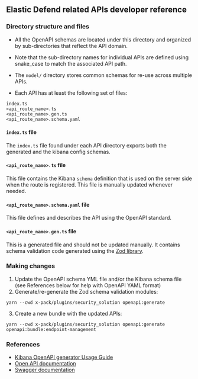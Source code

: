 ## Elastic Defend related APIs developer reference


### Directory structure and files

- All the OpenAPI schemas are located under this directory and organized by sub-directories that reflect the API domain.
- Note that the sub-directory names for individual APIs are defined using snake_case to match the associated API path.
- The `model/` directory stores common schemas for re-use across multiple APIs. 

- Each API has at least the following set of files:
 
```
index.ts
<api_route_name>.ts
<api_route_name>.gen.ts
<api_route_name>.schema.yaml
```

#### `index.ts` file

The `index.ts` file found under each API directory exports both the generated and the kibana config schemas.


#### `<api_route_name>.ts` file

This file contains the Kibana `schema` definition that is used on the server side when the route is registered. This file is manually updated whenever needed.


#### `<api_route_name>.schema.yaml` file

This file defines and describes the API using the OpenAPI standard.


#### `<api_route_name>.gen.ts` file

This is a generated file and should not be updated manually. It contains schema validation code generated using the [Zod library](https://github.com/colinhacks/zod).





### Making changes

1. Update the OpenAPI schema YML file and/or the Kibana schema file (see References below for help with OpenAPI YAML format)
2. Generate/re-generate the Zod schema validation modules:
```shell
yarn --cwd x-pack/plugins/security_solution openapi:generate
```
3. Create a new bundle with the updated APIs:
```shell
yarn --cwd x-pack/plugins/security_solution openapi:generate openapi:bundle:endpoint-management
```



### References

- [Kibana OpenAPI generator Usage Guide](https://github.com/elastic/kibana/blob/main/packages/kbn-openapi-generator/docs/USAGE_GUIDE.md)
- [Open API documentation](https://spec.openapis.org/oas/v3.0.3#document-structure)
- [Swagger documentation](https://swagger.io/docs/specification/basic-structure/)


